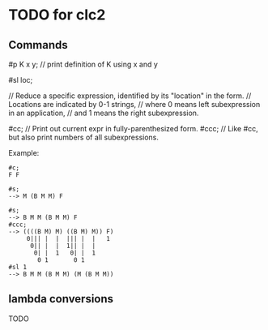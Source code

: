 # TODO for clc2

## Commands

#p K x y;  // print definition of K using x and y

#sl loc;

// Reduce a specific expression, identified by its "location" in the form.
// Locations are indicated by 0-1 strings,
// where 0 means left subexpression in an application,
// and 1 means the right subexpression.

#cc;  // Print out current expr in fully-parenthesized form.
#ccc; // Like #cc, but also print numbers of all subexpressions.

Example:

```
#c;
F F

#s;
--> M (B M M) F

#s;
--> B M M (B M M) F
#ccc;
--> ((((B M) M) ((B M) M)) F)
     0||| |  |  ||| |  |   1
      0|| |  |  1|| |  |
       0| |  1   0| |  1
        0 1       0 1
#sl 1
--> B M M (B M M) (M (B M M))
```

## lambda conversions

TODO


